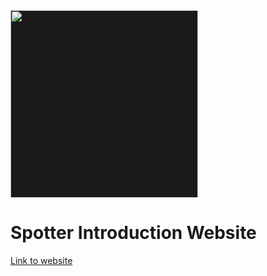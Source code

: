 <img src="https://raw.githubusercontent.com/yashas-hm/badges-n-logo/main/web-images/logo.svg" height="300" style="background-color:rgba(25, 26, 25, 1);">

# Spotter Introduction Website

[Link to website](https://spotter-find-your-spot.github.io/spotter-intro-webpage/)
